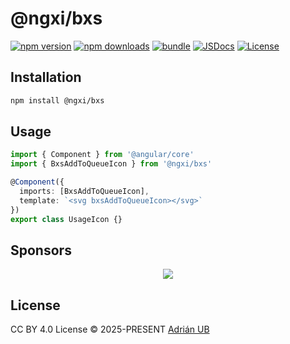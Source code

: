 # @ngxi/bxs

[![npm version][npm-version-src]][npm-version-href]
[![npm downloads][npm-downloads-src]][npm-downloads-href]
[![bundle][bundle-src]][bundle-href]
[![JSDocs][jsdocs-src]][jsdocs-href]
[![License][license-src]][license-href]

## Installation

```sh
npm install @ngxi/bxs
```

## Usage

```ts
import { Component } from '@angular/core'
import { BxsAddToQueueIcon } from '@ngxi/bxs'

@Component({
  imports: [BxsAddToQueueIcon],
  template: `<svg bxsAddToQueueIcon></svg>`
})
export class UsageIcon {}
```

## Sponsors

<p align="center">
  <a href="https://cdn.jsdelivr.net/gh/adrian-ub/static/sponsors.svg">
    <img src='https://cdn.jsdelivr.net/gh/adrian-ub/static/sponsors.svg'/>
  </a>
</p>

## License

CC BY 4.0 License © 2025-PRESENT [Adrián UB](https://github.com/adrian-ub)

<!-- Badges -->

[npm-version-src]: https://img.shields.io/npm/v/@ngxi/bxs?style=flat&colorA=080f12&colorB=1fa669
[npm-version-href]: https://npmjs.com/package/@ngxi/bxs
[npm-downloads-src]: https://img.shields.io/npm/dm/@ngxi/bxs?style=flat&colorA=080f12&colorB=1fa669
[npm-downloads-href]: https://npmjs.com/package/@ngxi/bxs
[bundle-src]: https://img.shields.io/bundlephobia/minzip/@ngxi/bxs?style=flat&colorA=080f12&colorB=1fa669&label=minzip
[bundle-href]: https://bundlephobia.com/result?p=@ngxi/bxs
[license-src]: https://img.shields.io/npm/l/@ngxi/bxs?style=flat&colorA=080f12&colorB=1fa669
[license-href]: https://github.com/adrian-ub/ngxi/blob/main/LICENSE
[jsdocs-src]: https://img.shields.io/badge/jsdocs-reference-080f12?style=flat&colorA=080f12&colorB=1fa669
[jsdocs-href]: https://www.jsdocs.io/package/@ngxi/bxs
